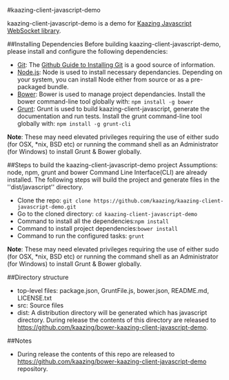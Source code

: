 #kaazing-client-javascript-demo 

kaazing-client-javascript-demo is a demo for [Kaazing Javascript WebSocket library](https://github.com/kaazing/kaazing-client-javascript).

##Installing Dependencies
Before building kaazing-client-javascript-demo, please install and configure the following dependencies:

* [Git](http://git-scm.com/): The [Github Guide to Installing Git](https://help.github.com/articles/set-up-git) is a good source of information.
* [Node.js](http://nodejs.org/): Node is used to install necessary dependancies. Depending on your system, you can install Node either from source or as a pre-packaged bundle.
* [Bower](http://bower.io/): Bower is used to manage project dependancies. Install the bower command-line tool globally with:  ```npm install -g bower```
* [Grunt](http://gruntjs.com/): Grunt is used to build kaazing-client-javascript, generate the documentation and run tests. Install the grunt command-line tool globally with: ```npm install -g grunt-cli```

**Note**: These may need elevated privileges requiring the use of either sudo (for OSX, *nix, BSD etc) or running the command shell as an Administrator (for Windows) to install Grunt & Bower globally.


##Steps to build the kaazing-client-javascript-demo project
Assumptions: node, npm, grunt and bower Command Line Interface(CLI) are already installed. The following steps will build the project and generate files in the ''dist/javascript'' directory.

* Clone the repo: ```git clone https://github.com/kaazing/kaazing-client-javascript-demo.git```
* Go to the cloned directory: ```cd kaazing-client-javascript-demo```
* Command to install all the dependencies:```npm install```
* Command to install project dependencies:```bower install```
* Command to run the configured tasks: ```grunt```

**Note**: These may need elevated privileges requiring the use of either sudo (for OSX, *nix, BSD etc) or running the command shell as an Administrator (for Windows) to install Grunt & Bower globally.


##Directory structure
* top-level files: package.json, GruntFile.js, bower.json, README.md, LICENSE.txt
* src: Source files
* dist: A distribution directory will be generated which has javascript directory. During release
  the contents of this directory are released to https://github.com/kaazing/bower-kaazing-client-javascript-demo.

##Notes
* During release the contents of this repo are released to https://github.com/kaazing/bower-kaazing-client-javascript-demo repository.
